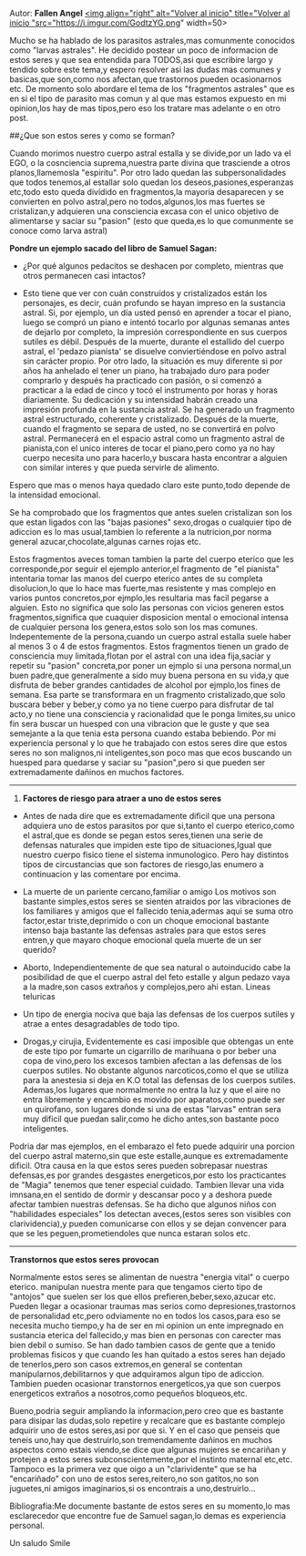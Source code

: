 Autor: **Fallen Angel**
<a href="https://github.com/Ocul-LB/Projecto-LB/wiki"><img align="right" alt="Volver al inicio" title="Volver al inicio "src="https://i.imgur.com/GodtzYG.png" width=50></a>

Mucho se ha hablado de los parasitos astrales,mas comunmente conocidos como "larvas astrales".
He decidido postear un poco de informacion de estos seres y que sea entendida para TODOS,asi que escribire largo y tendido sobre este tema,y espero resolver asi las dudas mas comunes y basicas,que son,como nos afectan,que trastornos pueden ocasionarnos etc.
De momento solo abordare el tema de los "fragmentos astrales" que es en si el tipo de parasito mas comun y al que mas estamos expuesto en mi opinion,los hay de mas tipos,pero eso los tratare mas adelante o en otro post.

##¿Que son estos seres y como se forman?

Cuando morimos nuestro cuerpo astral estalla y se divide,por un lado va el EGO, o la cosnciencia suprema,nuestra parte divina que trasciende a otros planos,llamemosla "espiritu".
Por otro lado quedan las subpersonalidades que todos tenemos,al estallar solo quedan los deseos,pasiones,esperanzas etc,todo esto queda dividido en fragmentos,la mayoria desaparecen y se convierten en polvo astral,pero no todos,algunos,los mas fuertes se cristalizan,y adquieren una consciencia excasa con el unico objetivo de alimentarse y saciar su "pasion" (esto que queda,es lo que comunmente se conoce como larva astral)

**Pondre un ejemplo sacado del libro de Samuel Sagan:**

* ¿Por qué algunos pedacitos se deshacen por completo, mientras que otros permanecen casi intactos?

 * Esto tiene que ver con cuán construídos y cristalizados están los personajes, es decir, cuán profundo se hayan impreso en la sustancia astral. Si, por ejemplo, un día usted pensó en aprender a tocar el piano, luego se compró un piano e intentó tocarlo por algunas semanas antes de dejarlo por completo, la impresión correspondiente en sus cuerpos sutiles es débil. Después de la muerte, durante el estallido del cuerpo astral, el 'pedazo pianista' se disuelve conviertiéndose en polvo astral sin carácter propio. Por otro lado, la situación es muy diferente si por años ha anhelado el tener un piano, ha trabajado duro para poder comprarlo y después ha practicado con pasión, o si comenzó a practicar a la edad de cinco y tocó el instrumento por horas y horas diariamente. Su dedicación y su intensidad habrán creado una impresión profunda en la sustancia astral. Se ha generado un fragmento astral estructurado, coherente y cristalizado. Después de la muerte, cuando el fragmento se separa de usted, no se convertirá en polvo astral. Permanecerá en el espacio astral como un fragmento astral de pianista,con el unico interes de tocar el piano,pero como ya no hay cuerpo necesita uno para hacerlo,y buscara hasta encontrar a alguien con similar interes y que pueda servirle de alimento.

Espero que mas o menos haya quedado claro este punto,todo depende de la intensidad emocional.

Se ha comprobado que los fragmentos que antes suelen cristalizan son los que estan ligados con las "bajas pasiones" sexo,drogas o cualquier tipo de adiccion es lo mas usual,tambien lo referente a la nutricion,por norma general azucar,chocolate,algunas carnes rojas etc.

Estos fragmentos aveces toman tambien la parte del cuerpo eterico que les corresponde,por seguir el ejemplo anterior,el fragmento de "el pianista" intentaria tomar las manos del cuerpo eterico antes de su completa disolucion,lo que lo hace mas fuerte,mas resistente y mas complejo en varios puntos concretos,por ejmplo,les resultaria mas facil pegarse a alguien.
Esto no significa que solo las personas con vicios generen estos fragmentos,significa que cuaquier disposicion mental o emocional intensa de cualquier persona los genera,estos solo son los mas comunes.
Indepentemente de la persona,cuando un cuerpo astral estalla suele haber al menos 3 o 4 de estos fragmentos.
Estos fragmentos tienen un grado de consciencia muy limitada,flotan por el astral con una idea fija,saciar y repetir su "pasion" concreta,por poner un ejmplo si una persona normal,un buen padre,que generalmente a sido muy buena persona en su vida,y que disfruta de beber grandes cantidades de alcohol por ejmplo,los fines de semana.
Esa parte se transformara en un fragmento cristalizado,que solo buscara beber y beber,y como ya no tiene cuerpo para disfrutar de tal acto,y no tiene una consciencia y racionalidad que le ponga limites,su unico fin sera buscar un huesped con una vibracion que le guste y que sea semejante a la que tenia esta persona cuando estaba bebiendo.
Por mi experiencia personal y lo que he trabajado con estos seres dire que estos seres no son malignos,ni inteligentes,son poco mas que ecos buscando un huesped para quedarse y saciar su "pasion",pero si que pueden ser extremadamente dañinos en muchos factores.

<hr/>

1. **Factores de riesgo para atraer a uno de estos seres**

 * Antes de nada dire que es extremadamente dificil que una persona adquiera uno de estos parasitos por que si,tanto el cuerpo eterico,como el astral,que es donde se pegan estos seres,tienen una serie de defensas naturales que impiden este tipo de situaciones,Igual que nuestro cuerpo fisico tiene el sistema inmunologico.
Pero hay distintos tipos de circustancias que son factores de riesgo,las enumero a continuacion y las comentare por encima.


 * La muerte de un pariente cercano,familiar o amigo
Los motivos son bastante simples,estos seres se sienten atraidos por las vibraciones de los familiares y amigos que el fallecido tenia,adermas aqui se suma otro factor,estar triste,deprimido o con un choque emocional bastante intenso baja bastante las defensas astrales para que estos seres entren,y que mayaro choque emocional quela muerte de un ser querido?

 * Aborto,
Independientemente de que sea natural o autoinducido cabe la posibilidad de que el cuerpo astral del feto estalle y algun pedazo vaya a la madre,son casos extraños y complejos,pero ahi estan.
Lineas teluricas

 * Un tipo de energia nociva que baja las defensas de los cuerpos sutiles y atrae a entes desagradables de todo tipo.

 * Drogas,y cirujia, Evidentemente es casi imposible que obtengas un ente de este tipo por fumarte un cigarrillo de marihuana o por beber una copa de vino,pero los excesos tambien afectan a las defensas de los cuerpos sutiles.
No obstante algunos narcoticos,como el que se utiliza para la anestesia si deja en K.O total las defensas de los cuerpos sutiles.
Ademas,los lugares que normalmente no entra la luz y que el aire no entra libremente y encambio es movido por aparatos,como puede ser un quirofano, son lugares donde si una de estas "larvas" entran sera muy dificil que puedan salir,como he dicho antes,son bastante poco inteligentes.

Podria dar mas ejemplos, en el embarazo el feto puede adquirir una porcion del cuerpo astral materno,sin que este estalle,aunque es extremadamente dificil.
Otra causa en la que estos seres pueden sobrepasar nuestras defensas,es por grandes desgastes energeticos,por esto los practicantes de "Magia" tenemos que tener especial cuidado.
Tambien llevar una vida imnsana,en el sentido de dormir y descansar poco y a deshora puede afectar tambien nuestras defensas.
Se ha dicho que algunos niños con "habilidades especiales" los detectan aveces,(estos seres son visibles con clarividencia),y pueden comunicarse con ellos y se dejan convencer para que se les peguen,prometiendoles que nunca estaran solos etc.

<hr/>

**Transtornos que estos seres provocan**

Normalmente estos seres se alimentan de nuestra "energia vital" o cuerpo eterico.
manipulan nuestra mente para que tengamos cierto tipo de "antojos" que suelen ser los que ellos prefieren,beber,sexo,azucar etc.
Pueden llegar a ocasionar traumas mas serios como depresiones,trastornos de personalidad etc,pero odviamente no en todos los casos,para eso se necesita mucho tiempo,y ha de ser en mi opinion un ente impregnado en sustancia eterica del fallecido,y mas bien en personas con carecter mas bien debil o sumiso.
Se han dado tambien casos de gente que a tenido problemas fisicos y que cuando les han quitado a estos seres han dejado de tenerlos,pero son casos extremos,en general se contentan manipularnos,debilitarnos y que adquiramos algun tipo de adiccion.
Tambien pueden ocasionar transtornos energeticos,ya que son cuerpos energeticos extraños a nosotros,como pequeños bloqueos,etc.

Bueno,podria seguir ampliando la informacion,pero creo que es bastante para disipar las dudas,solo repetire y recalcare que es bastante complejo adquirir uno de estos seres,asi por que si.
Y en el caso que penseis que teneis uno,hay que destruirlo,son tremendamente dañinos en muchos aspectos como estais viendo,se dice que algunas mujeres se encariñan y protejen a estos seres subconscientemente,por el instinto maternal etc,etc.
Tampoco es la primera vez que oigo a un "clarividente" que se ha "encariñado" con uno de estos seres,reitero,no son gatitos,no son juguetes,ni amigos imaginarios,si os encontrais a uno,destruirlo...

Bibliografia:Me documente bastante de estos seres en su momento,lo mas esclarecedor que encontre fue de Samuel sagan,lo demas es experiencia personal.

Un saludo  Smile 
